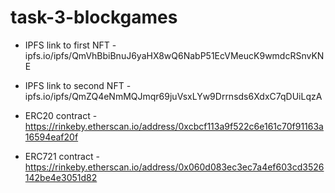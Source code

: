 # task-3-blockgames

- IPFS link to first NFT - ipfs.io/ipfs/QmVhBbiBnuJ6yaHX8wQ6NabP51EcVMeucK9wmdcRSnvKNE
- IPFS link to second NFT - ipfs.io/ipfs/QmZQ4eNmMQJmqr69juVsxLYw9Drrnsds6XdxC7qDUiLqzA

- ERC20 contract - https://rinkeby.etherscan.io/address/0xcbcf113a9f522c6e161c70f91163a16594eaf20f
- ERC721 contract - https://rinkeby.etherscan.io/address/0x060d083ec3ec7a4ef603cd3526142be4e3051d82

